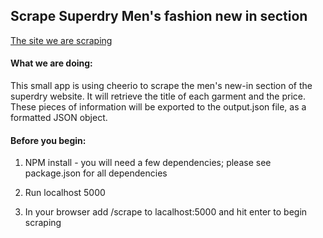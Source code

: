 ## Scrape Superdry Men's fashion new in section ##

[The site we are scraping](http://www.superdry.com/mens/new-in)

#### What we are doing:

This small app is using cheerio to scrape the men's new-in section of the superdry website. It will retrieve the title of each garment and the price. These pieces of information will be exported to the output.json file, as a formatted JSON object.

#### Before you begin:

1) NPM install - you will need a few dependencies; please see package.json for all dependencies

2) Run localhost 5000

3) In your browser add /scrape to lacalhost:5000 and hit enter to begin scraping
